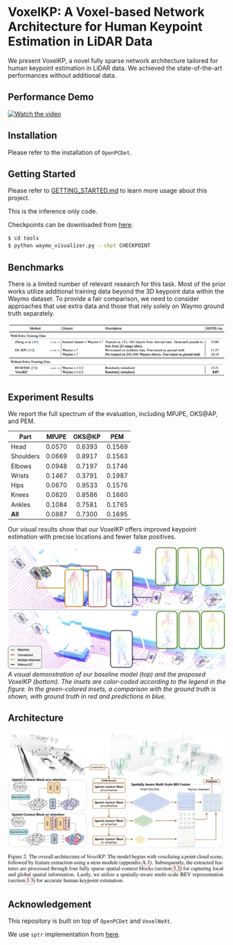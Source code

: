 # VoxelKP: A Voxel-based Network Architecture for Human Keypoint Estimation in LiDAR Data

We present VoxelKP, a novel fully sparse network architecture tailored for human keypoint estimation in LiDAR data. We achieved the state-of-the-art performances without additional data.

## Performance Demo

[![Watch the video](https://img.youtube.com/vi/u-xHv_OAO0M/hqdefault.jpg)](https://youtu.be/u-xHv_OAO0M)

## Installation

Please refer to the installation of `OpenPCDet`.

## Getting Started

Please refer to [GETTING_STARTED.md](docs/GETTING_STARTED.md) to learn more usage about this project.

This is the inference only code.

Checkpoints can be downloaded from [here](https://huggingface.co/shijianjian/VoxelKP).

```bash
$ cd tools
$ python waymo_visualizer.py --ckpt CHECKPOINT
```

## Benchmarks

There is a limited number of relevant research for this task. Most of the prior works utilize additional training data beyond the 3D keypoint data within the Waymo dataset. To provide a fair comparison, we need to consider approaches that use extra data and those that rely solely on Waymo ground truth separately. 

<img src="docs/results.png">


## Experiment Results

We report the full spectrum of the evaluation, including MPJPE, OKS@AP, and PEM.

<center>

| Part      |  MPJPE |  OKS@KP |  PEM |
|-----------|:------:|:-------:|:----:|
|Head       | 0.0570 | 0.6393 | 0.1569 |
|Shoulders  | 0.0669 | 0.8917 | 0.1563 |
|Elbows     | 0.0948 | 0.7197 | 0.1746 |
|Wrists     | 0.1467 | 0.3791 | 0.1987 |
|Hips       | 0.0670 | 0.9533 | 0.1576 |
|Knees      | 0.0820 | 0.8586 | 0.1660 |
|Ankles       | 0.1084 | 0.7581 | 0.1765 |
|<b>All</b>   | 0.0887 | 0.7300 | 0.1695 |

</center>

Our visual results show that our VoxelKP offers improved keypoint estimation with precise locations and fewer false positives. 

<img src="docs/vis.png">
<em>
A visual demonstration of our baseline model (top) and the proposed VoxelKP (bottom).  The insets are color-coded according to the legend in the figure. In the green-colored insets, a comparison with the ground truth is shown, with ground truth in red and predictions in blue.
</em>

## Architecture

<img src="docs/arch.png">

## Acknowledgement
This repository is built on top of `OpenPCDet` and `VoxelNeXt`.

We use `sptr` implementation from [here](https://github.com/dvlab-research/SparseTransformer).
